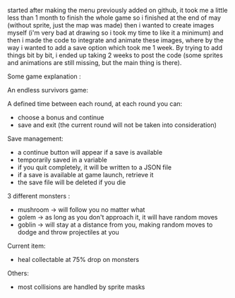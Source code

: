 started after making the menu previously added on github, it took me a little less than 1 month to finish the whole game so i finished at the end of may (without sprite, just the map was made) then i wanted to create images myself (i'm very bad at drawing so i took my time to like it a minimum) and then i made the code to integrate and animate these images, where by the way i wanted to add a save option which took me 1 week. By trying to add things bit by bit, i ended up taking 2 weeks to post the code (some sprites and animations are still missing, but the main thing is there).


Some game explanation :

An endless survivors game:

A defined time between each round, at each round you can:
- choose a bonus and continue
- save and exit (the current round will not be taken into consideration)
 
Save management:
- a continue button will appear if a save is available
- temporarily saved in a variable
- if you quit completely, it will be written to a JSON file
- if a save is available at game launch, retrieve it
- the save file will be deleted if you die
 
3 different monsters : 
- mushroom -> will follow you no matter what
- golem -> as long as you don't approach it, it will have random moves
- goblin -> will stay at a distance from you, making random moves to dodge and throw projectiles at you
 
Current item:
- heal collectable at 75% drop on monsters
    
Others:
- most collisions are handled by sprite masks
